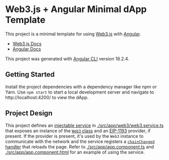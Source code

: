 # Web3.js + Angular Minimal dApp Template

This project is a minimal template for using [Web3.js](https://web3js.org/) with
[Angular](https://angular.dev/).

- [Web3.js Docs](https://docs.web3js.org/)
- [Angular Docs](https://angular.dev/overview)

This project was generated with [Angular CLI](https://github.com/angular/angular-cli) version
18.2.4.

## Getting Started

Install the project dependencies with a dependency manager like npm or Yarn. Use `npm start` to
start a local development server and navigate to http://localhost:4200/ to view the dApp.

## Project Design

This project defines an [injectable service](https://angular.dev/guide/di) in
[./src/app/web3/web3.service.ts](./src/app/web3/web3.service.ts) that exposes an instance of the
[`Web3` class](https://docs.web3js.org/api/web3/class/Web3) and an
[EIP-1193](https://eips.ethereum.org/EIPS/eip-1193) provider, if present. If the provider is
present, it's used by the `Web3` instance to communicate with the network and the service registers
a [`chainChanged` handler](https://docs.metamask.io/wallet/reference/provider-api/#chainchanged)
that reloads the page. Refer to [./src/app/app.component.ts](./src/app/app.component.ts) and
[./src/app/app.component.html](./src/app/app.component.html) for an example of using the service.
